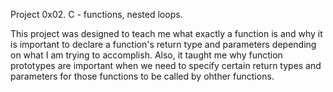 Project 0x02. C - functions, nested loops.

This project was designed to teach me what exactly a function is and why it is important to declare a function's return type and parameters depending on what I am trying to accomplish. Also, it taught me why function prototypes are important when we need to specify certain return types and parameters for those functions to be called by ohther functions.